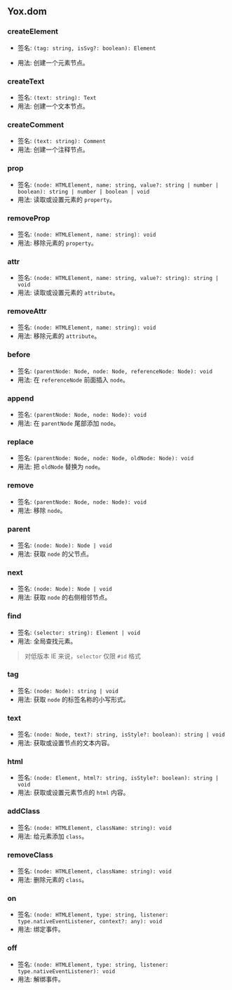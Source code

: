 
## Yox.dom

### createElement

* 签名: `(tag: string, isSvg?: boolean): Element`

* 用法: 创建一个元素节点。

### createText

* 签名: `(text: string): Text`
* 用法: 创建一个文本节点。

### createComment

* 签名: `(text: string): Comment`
* 用法: 创建一个注释节点。

### prop

* 签名: `(node: HTMLElement, name: string, value?: string | number | boolean): string | number | boolean | void`
* 用法: 读取或设置元素的 `property`。

### removeProp

* 签名: `(node: HTMLElement, name: string): void`
* 用法: 移除元素的 `property`。

### attr

* 签名: `(node: HTMLElement, name: string, value?: string): string | void`
* 用法: 读取或设置元素的 `attribute`。

### removeAttr

* 签名: `(node: HTMLElement, name: string): void`
* 用法: 移除元素的 `attribute`。

### before

* 签名: `(parentNode: Node, node: Node, referenceNode: Node): void`
* 用法: 在 `referenceNode` 前面插入 `node`。

### append

* 签名: `(parentNode: Node, node: Node): void`
* 用法: 在 `parentNode` 尾部添加 `node`。

### replace

* 签名: `(parentNode: Node, node: Node, oldNode: Node): void`
* 用法: 把 `oldNode` 替换为 `node`。

### remove

* 签名: `(parentNode: Node, node: Node): void`
* 用法: 移除 `node`。

### parent

* 签名: `(node: Node): Node | void`
* 用法: 获取 `node` 的父节点。

### next

* 签名: `(node: Node): Node | void`
* 用法: 获取 `node` 的右侧相邻节点。

### find

* 签名: `(selector: string): Element | void`
* 用法: 全局查找元素。

> 对低版本 IE 来说，`selector` 仅限 `#id` 格式

### tag

* 签名: `(node: Node): string | void`
* 用法: 获取 `node` 的标签名称的小写形式。

### text

* 签名: `(node: Node, text?: string, isStyle?: boolean): string | void`
* 用法: 获取或设置节点的文本内容。

### html

* 签名: `(node: Element, html?: string, isStyle?: boolean): string | void`
* 用法: 获取或设置元素节点的 `html` 内容。

### addClass

* 签名: `(node: HTMLElement, className: string): void`
* 用法: 给元素添加 `class`。

### removeClass

* 签名: `(node: HTMLElement, className: string): void`
* 用法: 删除元素的 `class`。

### on

* 签名: `(node: HTMLElement, type: string, listener: type.nativeEventListener, context?: any): void`
* 用法: 绑定事件。

### off

* 签名: `(node: HTMLElement, type: string, listener: type.nativeEventListener): void`
* 用法: 解绑事件。
